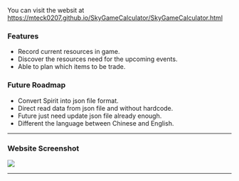 You can visit the websit at https://mteck0207.github.io/SkyGameCalculator/SkyGameCalculator.html

### Features

- Record current resources in game.
- Discover the resources need for the upcoming events.
- Able to plan which items to be trade.

### Future Roadmap
- Convert Spirit into json file format.
- Direct read data from json file and without hardcode.
- Future just need update json file already enough.
- Different the language between Chinese and English.
                
----

### Website Screenshot

![](https://mteck0207.github.io/SkyGameCalculator/Sky%20Game%20Calculator%20Version%200.1.1%20Screenshot.jpeg)

                
----
